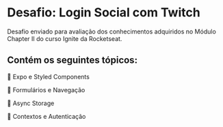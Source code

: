 # Desafio: Login Social com Twitch

Desafio enviado para avaliação dos conhecimentos adquiridos no Módulo Chapter II do curso Ignite da Rocketseat.

## Contém os seguintes tópicos:

:black_square_button: Expo e Styled Components

:black_square_button: Formulários e Navegação

:black_square_button: Async Storage

:black_square_button: Contextos e Autenticação

